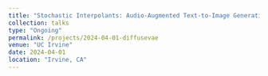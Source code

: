 ```yaml
---
title: "Stochastic Interpolants: Audio-Augmented Text-to-Image Generation"
collection: talks
type: "Ongoing"
permalink: /projects/2024-04-01-diffusevae
venue: "UC Irvine"
date: 2024-04-01
location: "Irvine, CA"
---
```

